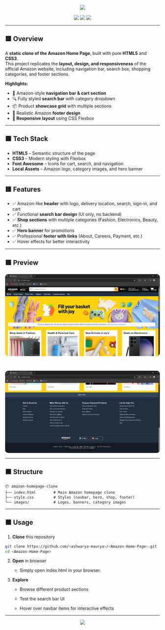 ﻿<p align="center">
  <img src="https://capsule-render.vercel.app/api?type=waving&color=gradient&customColorList=FAD961,F64F59,4FD1A5,18A0FB&height=120&section=header&text=Amazon%20Home%20Page%20Clone&fontSize=36&fontAlignY=35&fontColor=ffffff"/>
</p>

<p align="center">
  <img src="https://img.shields.io/badge/HTML5-E34F26?style=for-the-badge&logo=html5&logoColor=fff" />
  <img src="https://img.shields.io/badge/CSS3-1572B6?style=for-the-badge&logo=css3&logoColor=fff" />
  <img src="https://img.shields.io/badge/FontAwesome-339AF0?style=for-the-badge&logo=fontawesome&logoColor=fff" />
</p>

---

## 🟦 Overview

A **static clone of the Amazon Home Page**, built with pure **HTML5** and **CSS3**.  
This project replicates the **layout, design, and responsiveness** of the official Amazon website, including navigation bar, search box, shopping categories, and footer sections.

**Highlights:**
- 🛒 Amazon-style **navigation bar & cart section**
- 🔍 Fully styled **search bar** with category dropdown
- 📦 Product **showcase grid** with multiple sections
- 🎨 Realistic Amazon **footer design**
- 📱 **Responsive layout** using CSS Flexbox

---

## 🟩 Tech Stack

- **HTML5** – Semantic structure of the page  
- **CSS3** – Modern styling with Flexbox  
- **Font Awesome** – Icons for cart, search, and navigation  
- **Local Assets** – Amazon logo, category images, and hero banner  

---

## 🟨 Features

- ✅ Amazon-like **header** with logo, delivery location, search, sign-in, and cart  
- ✅ Functional **search bar design** (UI only, no backend)  
- ✅ **Shop sections** with multiple categories (Fashion, Electronics, Beauty, etc.)  
- ✅ **Hero banner** for promotions  
- ✅ Professional **footer with links** (About, Careers, Payment, etc.)  
- ✅ Hover effects for better interactivity  

---

## 🟪 Preview

<p align="center">
  <img src="/images/Screenshot1.png" alt="Amazon Clone Screenshot" style="border-radius:10px;">
</p>
<br>
<p align="center">
  <img src="/images/Screenshot2.png" alt="Amazon Clone Screenshot" style="border-radius:10px;">
</p>

---

## 🟧 Structure

```plaintext
📦 amazon-homepage-clone
├── index.html        # Main Amazon homepage clone
├── style.css         # Styles (navbar, hero, shop, footer)
└── images/           # Logos, banners, category images
```

---

## 🟫 Usage

1. **Clone** this repository

```bash
git clone https://github.com/<ashwarya-maurya>/<Amazon-Home-Page>.git
cd <Amazon-Home-Page>
```

2. **Open** in browser

    - Simply open index.html in your browser.

3. **Explore**

    - Browse different product sections

    - Test the search bar UI

    - Hover over navbar items for interactive effects

---

<p align="center"> <img src="https://capsule-render.vercel.app/api?type=waving&color=gradient&customColorList=FAD961,F64F59,4FD1A5,18A0FB&height=100&section=footer"/> 

</p>
